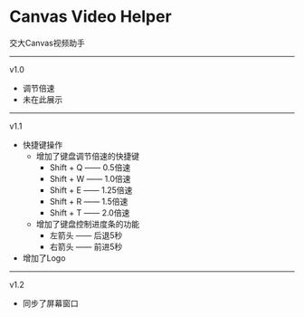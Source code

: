 # Canvas Video Helper

交大Canvas视频助手

---
v1.0
- 调节倍速
- 未在此展示
  
---
v1.1
- 快捷键操作
  - 增加了键盘调节倍速的快捷键
    - Shift + Q —— 0.5倍速
    - Shift + W —— 1.0倍速
    - Shift + E —— 1.25倍速
    - Shift + R —— 1.5倍速
    - Shift + T —— 2.0倍速
  - 增加了键盘控制进度条的功能
    - 左箭头 —— 后退5秒
    - 右箭头 —— 前进5秒
- 增加了Logo
---
v1.2
- 同步了屏幕窗口
